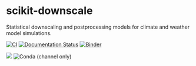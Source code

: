 # scikit-downscale

Statistical downscaling and postprocessing models for climate and weather model simulations.

[![CI](https://github.com/jhamman/scikit-downscale/workflows/CI/badge.svg)](https://github.com/jhamman/scikit-downscale/actions?query=workflow%3ACI+branch%3Amain+) [![Documentation Status](https://readthedocs.org/projects/scikit-downscale/badge/?version=latest)](https://scikit-downscale.readthedocs.io/en/latest/?badge=latest) [![Binder](https://binder.pangeo.io/badge_logo.svg)](https://binder.pangeo.io/v2/gh/jhamman/scikit-downscale/main)

[![](https://img.shields.io/pypi/v/scikit-downscale.svg)](https://pypi.org/pypi/name/)
![Conda (channel only)](https://img.shields.io/conda/vn/conda-forge/scikit-downscale)
